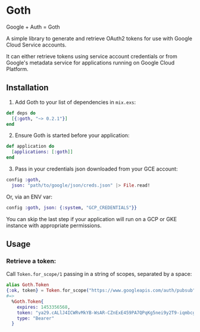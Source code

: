# Goth
Google + Auth = Goth

A simple library to generate and retrieve OAuth2 tokens for use with Google Cloud Service accounts.

It can either retrieve tokens using service account credentials or from Google's metadata service for applications running on Google Cloud Platform.

## Installation

1. Add Goth to your list of dependencies in `mix.exs`:
  ```elixir
  def deps do
    [{:goth, "~> 0.2.1"}]
  end
  ```

2. Ensure Goth is started before your application:
  ```elixir
  def application do
    [applications: [:goth]]
  end
  ```

3. Pass in your credentials json downloaded from your GCE account:
  ```elixir
  config :goth,
    json: "path/to/google/json/creds.json" |> File.read!
  ```
  
  Or, via an ENV var:
  ```elixir
  config :goth, json: {:system, "GCP_CREDENTIALS"}}
  ```

You can skip the last step if your application will run on a GCP or GKE instance with appropriate permissions.

## Usage

### Retrieve a token:
Call `Token.for_scope/1` passing in a string of scopes, separated by a space:
```elixir
alias Goth.Token
{:ok, token} = Token.for_scope("https://www.googleapis.com/auth/pubsub")
#=>
  %Goth.Token{
    expires: 1453356568,
    token: "ya29.cALlJ4ICWRvMkYB-WsAR-CZnExE459PA7QPqKg5nei9y2T9-iqmbcgxq8XrTATNn_BPim",
    type: "Bearer"
  }
```
